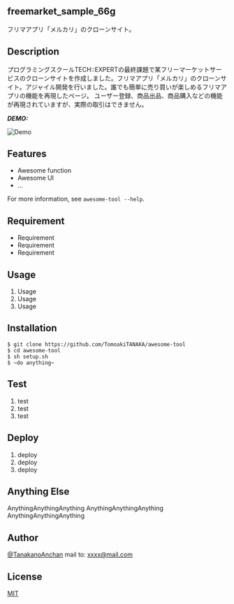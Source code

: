 ## freemarket_sample_66g
 
フリマアプリ「メルカリ」のクローンサイト。
 
## Description
 プログラミングスクールTECH::EXPERTの最終課題で某フリーマーケットサービスのクローンサイトを作成しました。フリマアプリ「メルカリ」のクローンサイト。アジャイル開発を行いました。誰でも簡単に売り買いが楽しめるフリマアプリの機能を再現したページ。 ユーザー登録、商品出品、商品購入などの機能が再現されていますが、実際の取引はできません。
 
***DEMO:***
 
![Demo](https://image-url.gif)
 
## Features
 
- Awesome function
- Awesome UI
- ...
 
For more information, see `awesome-tool --help`.
 
## Requirement
 
- Requirement
- Requirement
- Requirement
 
## Usage
 
1. Usage
2. Usage
3. Usage
 
## Installation
 
```
$ git clone https://github.com/TomoakiTANAKA/awesome-tool
$ cd awesome-tool
$ sh setup.sh
$ ~do anything~
```
 
## Test
 
1. test
2. test
3. test
 
## Deploy
 
1. deploy
2. deploy
3. deploy
 
## Anything Else
 
AnythingAnythingAnything
AnythingAnythingAnything
AnythingAnythingAnything
 
## Author
 
[@TanakanoAnchan](https://twitter.com/TanakanoAnchan)
mail to: xxxx@mail.com
 
## License
 
[MIT](http://TomoakiTANAKA.mit-license.org)</blockquote>
